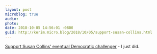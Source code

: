 ```yaml
---
layout: post
microblog: true
audio: 
photo: 
date: 2018-10-05 14:56:01 -0800
guid: http://kerim.micro.blog/2018/10/05/support-susan-collins.html
---
```

[Support Susan Collins' eventual Democratic challenger](https://secure.actblue.com/donate/me-sen) - I just did. 
